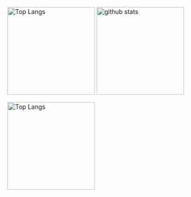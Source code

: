 
<p align="left"> 

  <img alt="Top Langs" height="200px" src="https://github-readme-stats.vercel.app/api/top-langs/?username=01554&theme=transparent">
  <img alt="github stats"  height="200px"  src="https://github-readme-stats.vercel.app/api?username=01554&theme=transparent&show_icons=true">
</p>


<p align="left"> 
<img alt="Top Langs" height="200px" src="https://github-profile-trophy.vercel.app/?username=01554&theme=transparent&column=8">
</p>



<!--
### Hi there 👋

**01554/01554** is a ✨ _special_ ✨ repository because its `README.md` (this file) appears on your GitHub profile.

Here are some ideas to get you started:

- 🔭 I’m currently working on ...
- 🌱 I’m currently learning ...
- 👯 I’m looking to collaborate on ...
- 🤔 I’m looking for help with ...
- 💬 Ask me about ...
- 📫 How to reach me: ...
- 😄 Pronouns: ...
- ⚡ Fun fact: ...
-->
